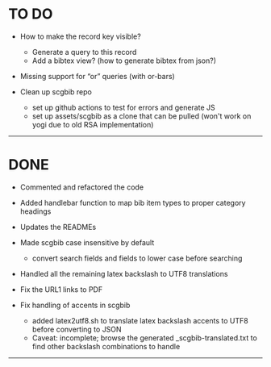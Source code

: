 # TO DO

* How to make the record key visible?
	- Generate a query to this record
	- Add a bibtex view? (how to generate bibtex from json?)

* Missing support for “or” queries (with or-bars)

* Clean up scgbib repo
	* set up github actions to test for errors and generate JS
	* set up assets/scgbib as a clone that can be pulled (won't work on yogi due to old RSA implementation)

---
# DONE

- Commented and refactored the code

- Added handlebar function to map bib item types to proper category headings

- Updates the READMEs

- Made scgbib case insensitive by default
	- convert search fields and fields to lower case before searching

- Handled all the remaining latex backslash to UTF8 translations

- Fix the URL1 links to PDF

- Fix handling of accents in scgbib
	- added latex2utf8.sh to translate latex backslash accents to UTF8 before converting to JSON
	- Caveat: incomplete; browse the generated _scgbib-translated.txt to find other backslash combinations to handle

---
